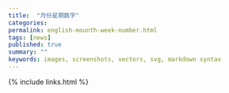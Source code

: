 ```yaml
---
title:  "月份星期数字"
categories: 
permalink: english-mounth-week-number.html
tags: [news]
published: true
summary: ""
keywords: images, screenshots, vectors, svg, markdown syntax
---
```






{% include links.html %}
